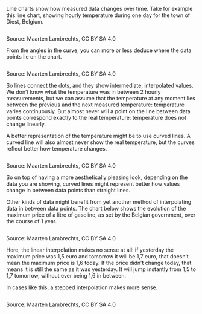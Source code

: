 Line charts show how measured data changes over time. Take for example this line chart, showing hourly temperature during one day for the town of Diest, Belgium.

<p class='center'>
<img src='A%20deep%20dive%20into%20line%20charts%2019f19ced975b445e8ceec77d2db0d74d/linear-nomarks2x.png' alt='' class='max-600' />
</p>

Source: Maarten Lambrechts, CC BY SA 4.0

From the angles in the curve, you can more or less deduce where the data points lie on the chart.

<p class='center'>
<img src='A%20deep%20dive%20into%20line%20charts%2019f19ced975b445e8ceec77d2db0d74d/linear-marks2x.png' alt='' class='max-600' />
</p>

Source: Maarten Lambrechts, CC BY SA 4.0

So lines connect the dots, and they show intermediate, interpolated values. We don’t know what the temperature was in between 2 hourly measurements, but we can assume that the temperature at any moment lies between the previous and the next measured temperature: temperature varies continuously. But almost never will a point on the line between data points correspond exactly to the real temperature: temperature does not change linearly.

A better representation of the temperature might be to use curved lines. A curved line will also almost never show the real temperature, but the curves reflect better how temperature changes.

<p class='center'>
<img src='A%20deep%20dive%20into%20line%20charts%2019f19ced975b445e8ceec77d2db0d74d/curved-monotone-marks2x.png' alt='' class='max-600' />
</p>

Source: Maarten Lambrechts, CC BY SA 4.0

So on top of having a more aesthetically pleasing look, depending on the data you are showing, curved lines might represent better how values change in between data points than straight lines.

Other kinds of data might benefit from yet another method of interpolating data in between data points. The chart below shows the evolution of the maximum price of a litre of gasoline, as set by the Belgian government, over the course of 1 year.

<p class='center'>
<img src='A%20deep%20dive%20into%20line%20charts%2019f19ced975b445e8ceec77d2db0d74d/benzine-linear2x.png' alt='' class='max-600' />
</p>

Source: Maarten Lambrechts, CC BY SA 4.0

Here, the linear interpolation makes no sense at all: if yesterday the maximum price was 1,5 euro and tomorrow it will be 1,7 euro, that doesn’t mean the maximum price is 1,6 today. If the price didn’t change today, that means it is still the same as it was yesterday. It will jump instantly from 1,5 to 1,7 tomorrow, without ever being 1,6 in between.

In cases like this, a stepped interpolation makes more sense.

<p class='center'>
<img src='A%20deep%20dive%20into%20line%20charts%2019f19ced975b445e8ceec77d2db0d74d/benzine-stepped2x.png' alt='' class='max-600' />
</p>

Source: Maarten Lambrechts, CC BY SA 4.0